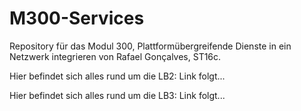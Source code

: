 # M300-Services
Repository für das Modul 300, Plattformübergreifende Dienste in ein Netzwerk integrieren von Rafael Gonçalves, ST16c.

Hier befindet sich alles rund um die LB2:
Link folgt...

Hier befindet sich alles rund um die LB3:
Link folgt...